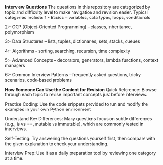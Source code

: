 **Interview Questions**
The questions in this repository are categorized by topic and difficulty level to make navigation and revision easier. Typical categories include:
1:- Basics – variables, data types, loops, conditionals

2:- OOP (Object-Oriented Programming) – classes, inheritance, polymorphism

3:- Data Structures – lists, tuples, dictionaries, sets, stacks, queues

4:- Algorithms – sorting, searching, recursion, time complexity

5:- Advanced Concepts – decorators, generators, lambda functions, context managers

6:- Common Interview Patterns – frequently asked questions, tricky scenarios, code-based problems

**How Someone Can Use the Content for Revision**
Quick Reference: Browse through each topic to revise important concepts just before interviews.

Practice Coding: Use the code snippets provided to run and modify the examples in your own Python environment.

Understand Key Differences: Many questions focus on subtle differences (e.g., is vs ==, mutable vs immutable), which are commonly tested in interviews.

Self-Testing: Try answering the questions yourself first, then compare with the given explanation to check your understanding.

Interview Prep: Use it as a daily preparation tool by reviewing one category at a time.



